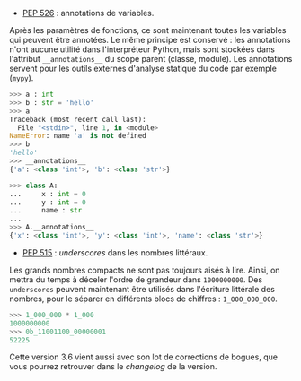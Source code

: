  - [PEP 526](http://www.python.org/dev/peps/pep-0526) : annotations de variables.

Après les paramètres de fonctions, ce sont maintenant toutes les variables qui peuvent être annotées.
Le même principe est conservé : les annotations n'ont aucune utilité dans l'interpréteur Python, mais sont stockées dans l'attribut `__annotations__` du scope parent (classe, module).
Les annotations servent pour les outils externes d'analyse statique du code par exemple (`mypy`).

```python
>>> a : int
>>> b : str = 'hello'
>>> a
Traceback (most recent call last):
  File "<stdin>", line 1, in <module>
NameError: name 'a' is not defined
>>> b
'hello'
>>> __annotations__
{'a': <class 'int'>, 'b': <class 'str'>}
```

```python
>>> class A:
...     x : int = 0
...     y : int = 0
...     name : str
...
>>> A.__annotations__
{'x': <class 'int'>, 'y': <class 'int'>, 'name': <class 'str'>}
```

 - [PEP 515](http://www.python.org/dev/peps/pep-0515) : *underscores* dans les nombres littéraux.

Les grands nombres compacts ne sont pas toujours aisés à lire. Ainsi, on mettra du temps à déceler l'ordre de grandeur dans `1000000000`.
Des `underscores` peuvent maintenant être utilisés dans l'écriture littérale des nombres, pour le séparer en différents blocs de chiffres : `1_000_000_000`.

```python
>>> 1_000_000 * 1_000
1000000000
>>> 0b_11001100_00000001
52225
```


Cette version 3.6 vient aussi avec son lot de corrections de bogues, que vous pourrez retrouver dans le *changelog* de la version.
